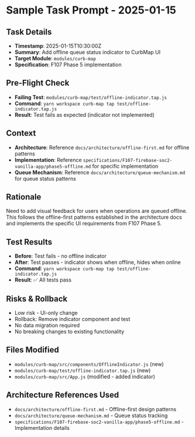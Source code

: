 # Sample Task Prompt - 2025-01-15

## Task Details
- **Timestamp**: 2025-01-15T10:30:00Z
- **Summary**: Add offline queue status indicator to CurbMap UI
- **Target Module**: `modules/curb-map`
- **Specification**: F107 Phase 5 implementation

## Pre-Flight Check
- **Failing Test**: `modules/curb-map/test/offline-indicator.tap.js`
- **Command**: `yarn workspace curb-map tap test/offline-indicator.tap.js`
- **Result**: Test fails as expected (indicator not implemented)

## Context
- **Architecture**: Reference `docs/architecture/offline-first.md` for offline patterns
- **Implementation**: Reference `specifications/F107-firebase-soc2-vanilla-app/phase5-offline.md` for specific implementation
- **Queue Mechanism**: Reference `docs/architecture/queue-mechanism.md` for queue status patterns

## Rationale
Need to add visual feedback for users when operations are queued offline. This follows the offline-first patterns established in the architecture docs and implements the specific UI requirements from F107 Phase 5.

## Test Results
- **Before**: Test fails - no offline indicator
- **After**: Test passes - indicator shows when offline, hides when online
- **Command**: `yarn workspace curb-map tap test/offline-indicator.tap.js`
- **Result**: ✅ All tests pass

## Risks & Rollback
- Low risk - UI-only change
- Rollback: Remove indicator component and test
- No data migration required
- No breaking changes to existing functionality

## Files Modified
- `modules/curb-map/src/components/OfflineIndicator.js` (new)
- `modules/curb-map/test/offline-indicator.tap.js` (new)
- `modules/curb-map/src/App.js` (modified - added indicator)

## Architecture References Used
- `docs/architecture/offline-first.md` - Offline-first design patterns
- `docs/architecture/queue-mechanism.md` - Queue status tracking
- `specifications/F107-firebase-soc2-vanilla-app/phase5-offline.md` - Implementation details
